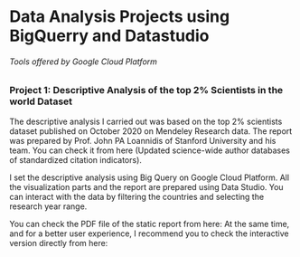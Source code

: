 # Data Analysis Projects using BigQuerry and Datastudio 
###### Tools offered by Google Cloud Platform

### Project 1: Descriptive Analysis of the top 2% Scientists in the world Dataset
The descriptive analysis I carried out was based on the top 2% scientists dataset published on October 2020 on Mendeley Research data. The report was prepared by Prof. John PA Loannidis of Stanford University and his team. You can check it from here (Updated science-wide author databases of standardized citation indicators).

I set the descriptive analysis using Big Query on Google Cloud Platform. All the visualization parts and the report are prepared using Data Studio. You can interact with the data by filtering the countries and selecting the research year range.

You can check the PDF file of the static report from here:
At the same time, and for a better user experience, I recommend you to check the interactive version directly from here:

